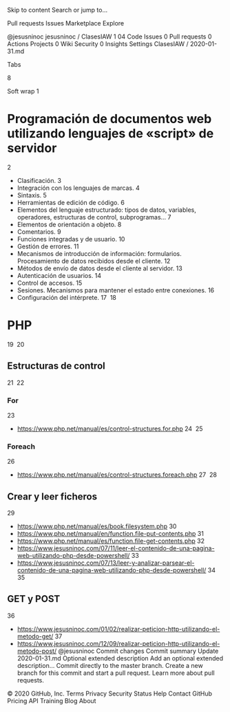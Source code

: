 Skip to content
Search or jump to…

Pull requests
Issues
Marketplace
Explore
 
@jesusninoc 
jesusninoc
/
ClasesIAW
1
04
 Code
 Issues 0
 Pull requests 0 Actions
 Projects 0
 Wiki
 Security 0
 Insights
 Settings
ClasesIAW
/
2020-01-31.md
 

Tabs

8

Soft wrap
1
# Programación de documentos web utilizando lenguajes de «script» de servidor
2
- Clasificación.
3
- Integración con los lenguajes de marcas.
4
- Sintaxis.
5
- Herramientas de edición de código.
6
- Elementos del lenguaje estructurado: tipos de datos, variables, operadores, estructuras de control, subprogramas…
7
- Elementos de orientación a objeto.
8
- Comentarios.
9
- Funciones integradas y de usuario.
10
- Gestión de errores.
11
- Mecanismos de introducción de información: formularios. Procesamiento de datos recibidos desde el cliente.
12
- Métodos de envío de datos desde el cliente al servidor.
13
- Autenticación de usuarios.
14
- Control de accesos.
15
- Sesiones. Mecanismos para mantener el estado entre conexiones.
16
- Configuración del intérprete.
17
​
18
# PHP
19
​
20
## Estructuras de control
21
​
22
### For
23
* https://www.php.net/manual/es/control-structures.for.php
24
​
25
### Foreach
26
* https://www.php.net/manual/es/control-structures.foreach.php
27
​
28
## Crear y leer ficheros
29
* https://www.php.net/manual/es/book.filesystem.php
30
* https://www.php.net/manual/en/function.file-put-contents.php
31
* https://www.php.net/manual/es/function.file-get-contents.php
32
* https://www.jesusninoc.com/07/11/leer-el-contenido-de-una-pagina-web-utilizando-php-desde-powershell/
33
* https://www.jesusninoc.com/07/13/leer-y-analizar-parsear-el-contenido-de-una-pagina-web-utilizando-php-desde-powershell/
34
​
35
## GET y POST
36
* https://www.jesusninoc.com/01/02/realizar-peticion-http-utilizando-el-metodo-get/
37
* https://www.jesusninoc.com/12/09/realizar-peticion-http-utilizando-el-metodo-post/
@jesusninoc
Commit changes
Commit summary
Update 2020-01-31.md
Optional extended description
Add an optional extended description…
 Commit directly to the master branch.
 Create a new branch for this commit and start a pull request. Learn more about pull requests.
 
© 2020 GitHub, Inc.
Terms
Privacy
Security
Status
Help
Contact GitHub
Pricing
API
Training
Blog
About
